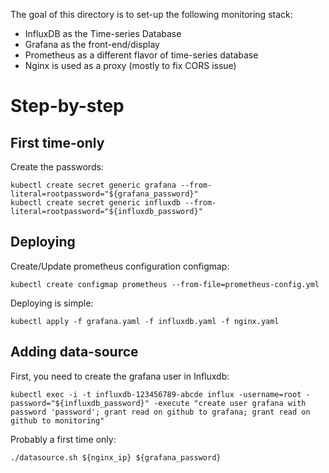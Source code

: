 The goal of this directory is to set-up the following monitoring stack:
- InfluxDB as the Time-series Database
- Grafana as the front-end/display
- Prometheus as a different flavor of time-series database
- Nginx is used as a proxy (mostly to fix CORS issue)

Step-by-step
============

First time-only
---------------
Create the passwords:
```
kubectl create secret generic grafana --from-literal=rootpassword="${grafana_password}"
kubectl create secret generic influxdb --from-literal=rootpassword="${influxdb_password}"
```

Deploying
---------
Create/Update prometheus configuration configmap:
```
kubectl create configmap prometheus --from-file=prometheus-config.yml
```

Deploying is simple:
```
kubectl apply -f grafana.yaml -f influxdb.yaml -f nginx.yaml
```

Adding data-source
------------------
First, you need to create the grafana user in Influxdb:
```
kubectl exec -i -t influxdb-123456789-abcde influx -username=root -password="${influxdb_password}" -execute "create user grafana with password 'password'; grant read on github to grafana; grant read on github to monitoring"
```

Probably a first time only:
```
./datasource.sh ${nginx_ip} ${grafana_password}
```
